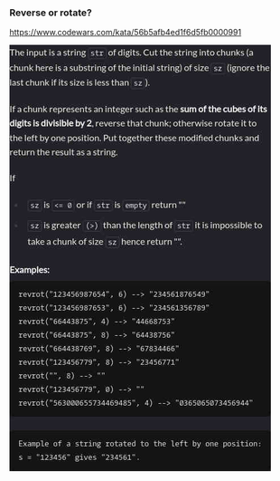 ### Reverse or rotate?

https://www.codewars.com/kata/56b5afb4ed1f6d5fb0000991

![description](./description.jpg "Description")
